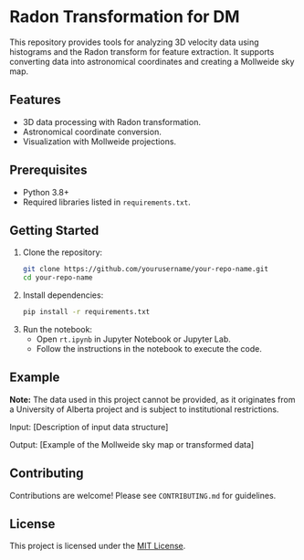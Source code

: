 
# Radon Transformation for DM

This repository provides tools for analyzing 3D velocity data using histograms and the Radon transform for feature extraction. 
It supports converting data into astronomical coordinates and creating a Mollweide sky map.

## Features
- 3D data processing with Radon transformation.
- Astronomical coordinate conversion.
- Visualization with Mollweide projections.

## Prerequisites
- Python 3.8+
- Required libraries listed in `requirements.txt`.

## Getting Started

1. Clone the repository:
   ```bash
   git clone https://github.com/yourusername/your-repo-name.git
   cd your-repo-name
   ```
2. Install dependencies:
   ```bash
   pip install -r requirements.txt
   ```
3. Run the notebook:
   - Open `rt.ipynb` in Jupyter Notebook or Jupyter Lab.
   - Follow the instructions in the notebook to execute the code.

## Example

**Note:** The data used in this project cannot be provided, as it originates from a University of Alberta project and is subject to institutional restrictions.

Input: [Description of input data structure]

Output: [Example of the Mollweide sky map or transformed data]

## Contributing
Contributions are welcome! Please see `CONTRIBUTING.md` for guidelines.

## License
This project is licensed under the [MIT License](LICENSE).
